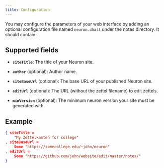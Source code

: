 ```yaml
---
title: Configuration
---
```


You may configure the parameters of your web interface by adding an optional configuration file named `neuron.dhall` under the notes directory. It should contain:

## Supported fields

* **`siteTitle`**: The title of your Neuron site.

* **`author`** (optional): Author name.

* **`siteBaseUrl`** (optional): The base URL of your published Neuron site.

* **`editUrl`** (optional): The URL (without the zettel filename) to edit zettels.

* **`minVersion`** (optional): The minimum neuron version your site must be generated with.

## Example 

```json
{ siteTitle =
    "My Zettelkasten for college"
, siteBaseUrl =
    Some "https://somecollege.edu/~john/neuron"
, editUrl =
    Some "https://github.com/john/website/edit/master/notes/"
}
```

